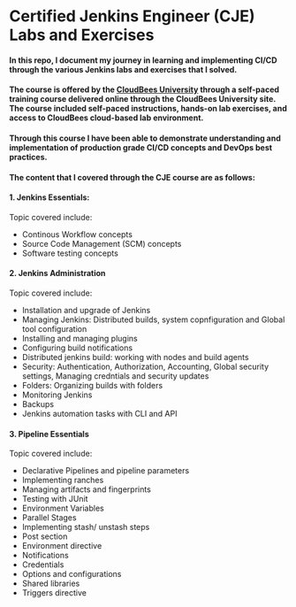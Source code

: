 # Certified Jenkins Engineer (CJE) Labs and Exercises

#### In this repo, I document my journey in learning and implementing CI/CD through the various Jenkins labs and exercises that I solved.

#### The course is offered by the [CloudBees University](https://university.cloudbees.com/) through a self-paced training course delivered online through the CloudBees University site. The course included self-paced instructions, hands-on lab exercises, and access to CloudBees cloud-based lab environment.

#### Through this course I have been able to demonstrate understanding and implementation  of production grade CI/CD concepts and DevOps best practices. 

#### The content that I covered through the CJE course are as follows:

#### 1. Jenkins Essentials: 

Topic covered include:

+ Continous Workflow concepts
+ Source Code Management (SCM) concepts 
+ Software testing concepts

#### 2. Jenkins Administration

Topic covered include:
+ Installation and upgrade of Jenkins
+ Managing Jenkins: Distributed builds, system copnfiguration and Global tool configuration 
+  Installing and managing plugins
+ Configuring build notifications
+ Distributed jenkins build: working with nodes and build agents
+ Security: Authentication, Authorization, Accounting, Global security settings, Managing credntials and security updates
+ Folders: Organizing builds with folders
+ Monitoring Jenkins
+ Backups
+ Jenkins automation tasks with CLI and API

#### 3. Pipeline Essentials
Topic covered include:
+ Declarative Pipelines and pipeline parameters
+ Implementing ranches 
+ Managing artifacts and fingerprints
+ Testing with JUnit
+ Environment Variables
+ Parallel Stages
+ Implementing stash/ unstash steps
+ Post section
+ Environment directive
+ Notifications
+ Credentials
+ Options and configurations
+ Shared libraries
+ Triggers directive




